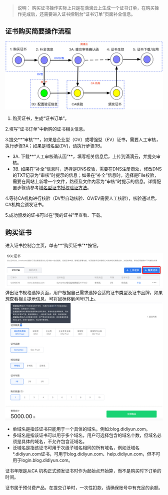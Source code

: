 

>说明：
>购买证书操作实际上只是在滴滴云上生成一个证书订单，在购买操作完成后，还需要进入证书控制台“证书订单”页面补全信息。

## 证书购买简要操作流程

![avatar](./picture/2.3.1.png)
1. 购买证书，生成“证书订单”。


2.填写“证书订单”中新购的证书相关信息。


3.提交**“审核”**，如果是企业型（OV）或增强型（EV）证书，需要人工审核，执行步骤3A；如果是域名型(DV)，请执行步骤3B。


   - 3A. 下载**“人工审核确认函”**，填写相关信息后，上传到滴滴云，并提交审核。
   - 3B. 如果在“补全”信息时，选择是DNS校验，需要在DNS注册商处，修改DNS的TXT记录为“审核”时提示的信息；如果在“补全”信息时，选择是File校验，需要在网站上新增一个文件，路径及文件内容为“审核”时提示的信息。详情配置步骤请参考[域名型证书授权验证方法](./域名型证书授权验证.md)。

      
4.等待CA机构进行核验（DV型自动核验、OV/EV需要人工核验），核验通过后，CA机构会颁发证书。

5.成功颁发的证书可以在“我的证书”里查看、下载。


## 购买证书
进入证书控制台主页，单击**“购买证书”**按钮。

![avatar](./picture/2.3.2.png)
弹出证书规格选择页面，用户根据自己需求选择合适的证书类型及证书品牌，如果想查看相关提示信息，可将鼠标移到问号(?)上。
![avatar](./picture/2.3.3.png)

- 单域名是指该证书只能用于一个具体的域名，例如:blog.didiyun.com。
- 多域名是指该证书可以用于多个域名，用户可选择包含的域名个数，但域名必须是具体的域名，不允许包含泛域名。
- 泛域名是指该证书可用于次级子域名相同的所有域名，例如泛域名*.didiyun.com证书，可用于blog.didiyun.com、help.didiyun.com，但不可用于login.blog.didiyun.com。

证书年限是从CA 机构正式颁发证书时作为起始点开始算，而不是购买时下订单的时间。

证书属于预付费产品，在提交订单时，一次性扣款，请确保账号中有充足的余额。